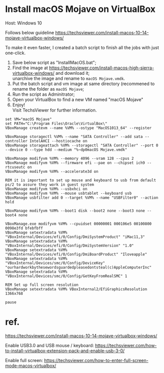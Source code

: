 # Install macOS Mojave on VirtualBox

Host: Windows 10

Follows below guideline
https://techsviewer.com/install-macos-10-14-mojave-virtualbox-windows/

To make it even faster, I created a batch script to finish all the jobs with just one-click.  
1. Save below script as "InstallMacOS.bat";  
2. Find the image at https://techsviewer.com/install-macos-high-sierra-virtualbox-windows/ and download it;  
unarchive the image and rename to `macOS Mojave.vmdk`. 
3. Put the batch script and vm image at same directory (recommened to rename the folder as `macOS Mojave`;  
4. Run the script as Adminitrator;  
5. Open your VirtualBox to find a new VM named "macOS Mojave"  
6. Enjoy!  
Visit TechsViewer for further information.

```
set VM="macOS Mojave"
set PATH="C:\Program Files\Oracle\VirtualBox\"
VBoxManage createvm --name %VM% --ostype "MacOS1013_64" --register

VBoxManage storagectl %VM% --name "SATA Controller" --add sata --controller IntelAHCI --hostiocache on
VBoxManage storageattach %VM% --storagectl "SATA Controller" --port 0 --device 0 --type hdd --medium "%~dp0macOS Mojave.vmdk"

VBoxManage modifyvm %VM% --memory 4096 --vram 128 --cpus 2
VBoxManage modifyvm %VM% --firmware efi --pae on --chipset ich9 --rtcuseutc on 
VBoxManage modifyvm %VM% --accelerate3d on

REM it is important to set up mouse and keyboard to usb from default ps/2 to assure they work in guest system
VBoxManage modifyvm %VM% --usbxhci on
VBoxManage modifyvm %VM% --mouse usbtablet --keyboard usb
VBoxManage usbfilter add 0 --target %VM% --name "USBFilter0" --action hold 

VBoxManage modifyvm %VM% --boot1 disk --boot2 none --boot3 none --boot4 none

VBoxManage.exe modifyvm %VM% --cpuidset 00000001 000106e5 00100800 0098e3fd bfebfbff
VBoxManage setextradata %VM% "VBoxInternal/Devices/efi/0/Config/DmiSystemProduct" "iMac11,3"
VBoxManage setextradata %VM% "VBoxInternal/Devices/efi/0/Config/DmiSystemVersion" "1.0"
VBoxManage setextradata %VM% "VBoxInternal/Devices/efi/0/Config/DmiBoardProduct" "Iloveapple"
VBoxManage setextradata %VM% "VBoxInternal/Devices/smc/0/Config/DeviceKey" "ourhardworkbythesewordsguardedpleasedontsteal(c)AppleComputerInc"
VBoxManage setextradata %VM% "VBoxInternal/Devices/smc/0/Config/GetKeyFromRealSMC" 1

REM Set up full screen resolution
VBoxManage setextradata %VM% VBoxInternal2/EfiGraphicsResolution 1366x768

pause
```

# ref. 
https://techsviewer.com/install-macos-10-14-mojave-virtualbox-windows/ 

Enable USB3.0 and USB mouse / keyboard: 
  https://techsviewer.com/how-to-install-virtualbox-extension-pack-and-enable-usb-3-0/ 

Enable full screen:
  https://techsviewer.com/how-to-enter-full-screen-mode-macos-virtualbox/ 
